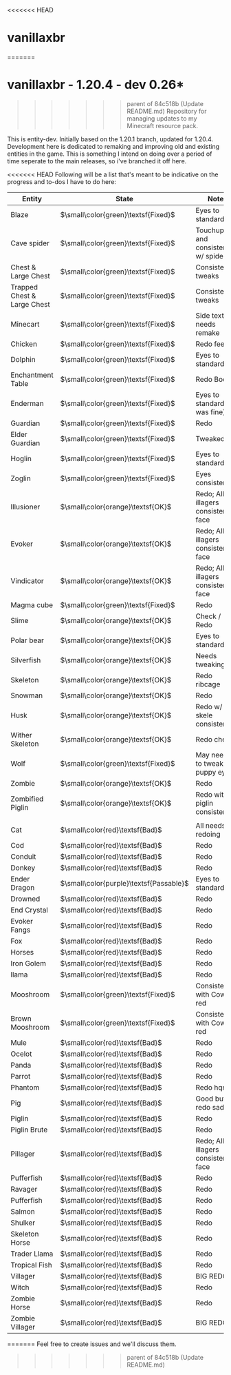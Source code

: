 <<<<<<< HEAD
# vanillaxbr
=======
# vanillaxbr - 1.20.4 - dev 0.26*
>>>>>>> parent of 84c518b (Update README.md)
Repository for managing updates to my Minecraft resource pack.

This is entity-dev. Initially based on the 1.20.1 branch, updated for 1.20.4. Development here is dedicated to remaking and improving old and existing entities in the game. This is something I intend on doing over a period of time seperate to the main releases, so i've branched it off here.

<<<<<<< HEAD
Following will be a list that's meant to be indicative on the progress and to-dos I have to do here:

| Entity                      | State                                   | Note                               |
|-----------------------------|-----------------------------------------|------------------------------------|
| Blaze                       | $\small\color{green}\textsf{Fixed}$     | Eyes to standard                   |
| Cave spider                 | $\small\color{green}\textsf{Fixed}$     | Touchups and consistency w/ spider |
| Chest & Large Chest         | $\small\color{green}\textsf{Fixed}$     | Consistency tweaks                 |
| Trapped Chest & Large Chest | $\small\color{green}\textsf{Fixed}$     | Consistency tweaks                 |
| Minecart                    | $\small\color{green}\textsf{Fixed}$     | Side texture needs remake          |
| Chicken                     | $\small\color{green}\textsf{Fixed}$     | Redo feet                          |
| Dolphin                     | $\small\color{green}\textsf{Fixed}$     | Eyes to standard                   |
| Enchantment Table           | $\small\color{green}\textsf{Fixed}$     | Redo Book                          |
| Enderman                    | $\small\color{green}\textsf{Fixed}$     | Eyes to standard (it was fine)     |
| Guardian                    | $\small\color{green}\textsf{Fixed}$     | Redo                               |
| Elder Guardian              | $\small\color{green}\textsf{Fixed}$     | Tweaked                            |
| Hoglin                      | $\small\color{green}\textsf{Fixed}$     | Eyes to standard                   |
| Zoglin                      | $\small\color{green}\textsf{Fixed}$     | Eyes consistency                   |
| Illusioner                  | $\small\color{orange}\textsf{OK}$       | Redo; All illagers consistent face |
| Evoker                      | $\small\color{orange}\textsf{OK}$       | Redo; All illagers consistent face |
| Vindicator                  | $\small\color{orange}\textsf{OK}$       | Redo; All illagers consistent face |
| Magma cube                  | $\small\color{green}\textsf{Fixed}$     | Redo                               |
| Slime                       | $\small\color{orange}\textsf{OK}$       | Check / Redo                       |
| Polar bear                  | $\small\color{orange}\textsf{OK}$       | Eyes to standard                   |
| Silverfish                  | $\small\color{orange}\textsf{OK}$       | Needs tweaking                     |
| Skeleton                    | $\small\color{orange}\textsf{OK}$       | Redo ribcage                       |
| Snowman                     | $\small\color{orange}\textsf{OK}$       | Redo                               |
| Husk                        | $\small\color{orange}\textsf{OK}$       | Redo w/ skele consistency          |
| Wither Skeleton             | $\small\color{orange}\textsf{OK}$       | Redo chest                         |
| Wolf                        | $\small\color{green}\textsf{Fixed}$     | May need to tweak puppy eyes       |
| Zombie                      | $\small\color{orange}\textsf{OK}$       | Redo                               |
| Zombified Piglin            | $\small\color{orange}\textsf{OK}$       | Redo with piglin consistency       |
|                             |                                         |                                    |
| Cat                         | $\small\color{red}\textsf{Bad}$         | All needs redoing                  |
| Cod                         | $\small\color{red}\textsf{Bad}$         | Redo                               |
| Conduit                     | $\small\color{red}\textsf{Bad}$         | Redo                               |
| Donkey                      | $\small\color{red}\textsf{Bad}$         | Redo                               |
| Ender Dragon                | $\small\color{purple}\textsf{Passable}$ | Eyes to standard                   |
| Drowned                     | $\small\color{red}\textsf{Bad}$         | Redo                               |
| End Crystal                 | $\small\color{red}\textsf{Bad}$         | Redo                               |
| Evoker Fangs                | $\small\color{red}\textsf{Bad}$         | Redo                               |
| Fox                         | $\small\color{red}\textsf{Bad}$         | Redo                               |
| Horses                      | $\small\color{red}\textsf{Bad}$         | Redo                               |
| Iron Golem                  | $\small\color{red}\textsf{Bad}$         | Redo                               |
| llama                       | $\small\color{red}\textsf{Bad}$         | Redo                               |
| Mooshroom                   | $\small\color{green}\textsf{Fixed}$     | Consistency with Cow red           |
| Brown Mooshroom             | $\small\color{green}\textsf{Fixed}$     | Consistency with Cow red           |
| Mule                        | $\small\color{red}\textsf{Bad}$         | Redo                               |
| Ocelot                      | $\small\color{red}\textsf{Bad}$         | Redo                               |
| Panda                       | $\small\color{red}\textsf{Bad}$         | Redo                               |
| Parrot                      | $\small\color{red}\textsf{Bad}$         | Redo                               |
| Phantom                     | $\small\color{red}\textsf{Bad}$         | Redo hqnx                          |
| Pig                         | $\small\color{red}\textsf{Bad}$         | Good but redo saddle               |
| Piglin                      | $\small\color{red}\textsf{Bad}$         | Redo                               |
| Piglin Brute                | $\small\color{red}\textsf{Bad}$         | Redo                               |
| Pillager                    | $\small\color{red}\textsf{Bad}$         | Redo; All illagers consistent face |
| Pufferfish                  | $\small\color{red}\textsf{Bad}$         | Redo                               |
| Ravager                     | $\small\color{red}\textsf{Bad}$         | Redo                               |
| Pufferfish                  | $\small\color{red}\textsf{Bad}$         | Redo                               |
| Salmon                      | $\small\color{red}\textsf{Bad}$         | Redo                               |
| Shulker                     | $\small\color{red}\textsf{Bad}$         | Redo                               |
| Skeleton Horse              | $\small\color{red}\textsf{Bad}$         | Redo                               |
| Trader Llama                | $\small\color{red}\textsf{Bad}$         | Redo                               |
| Tropical Fish               | $\small\color{red}\textsf{Bad}$         | Redo                               |
| Villager                    | $\small\color{red}\textsf{Bad}$         | BIG REDO                           |
| Witch                       | $\small\color{red}\textsf{Bad}$         | Redo                               |
| Zombie Horse                | $\small\color{red}\textsf{Bad}$         | Redo                               |
| Zombie Villager             | $\small\color{red}\textsf{Bad}$         | BIG REDO                           |
=======
Feel free to create issues and we'll discuss them.
>>>>>>> parent of 84c518b (Update README.md)
